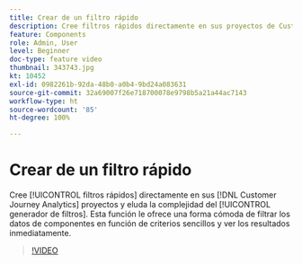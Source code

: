 ```yaml
---
title: Crear de un filtro rápido
description: Cree filtros rápidos directamente en sus proyectos de Customer Journey Analytics y evite la complejidad del generador de filtros completo. Esta función le ofrece una forma cómoda de filtrar los datos de componentes en función de criterios sencillos y ver los resultados inmediatamente.
feature: Components
role: Admin, User
level: Beginner
doc-type: feature video
thumbnail: 343743.jpg
kt: 10452
exl-id: 0982261b-92da-48b0-a0b4-9bd24a083631
source-git-commit: 32a69007f26e718700078e9798b5a21a44ac7143
workflow-type: ht
source-wordcount: '85'
ht-degree: 100%

---
```


# Crear de un filtro rápido

Cree [!UICONTROL filtros rápidos] directamente en sus [!DNL Customer Journey Analytics] proyectos y eluda la complejidad del [!UICONTROL generador de filtros]. Esta función le ofrece una forma cómoda de filtrar los datos de componentes en función de criterios sencillos y ver los resultados inmediatamente.

>[!VIDEO](https://video.tv.adobe.com/v/343743/?quality=12&learn=on)
